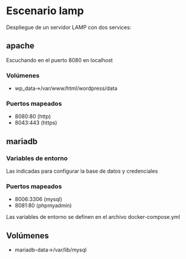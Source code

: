 # Escenario lamp

Despliegue de un servidor LAMP con dos services:

## apache

Escuchando en el puerto 8080 en localhost

### Volúmenes

- wp_data->/var/www/html/wordpress/data

### Puertos mapeados

- 8080:80 (http)
- 8043:443 (https)

## mariadb

### Variables de entorno

Las indicadas para configurar la base de datos y credenciales

### Puertos mapeados

- 8006:3306 (mysql)
- 8081:80 (phpmyadmin)

Las variables de entorno se definen en el archivo docker-compose.yml

## Volúmenes

- mariadb-data->/var/lib/mysql

